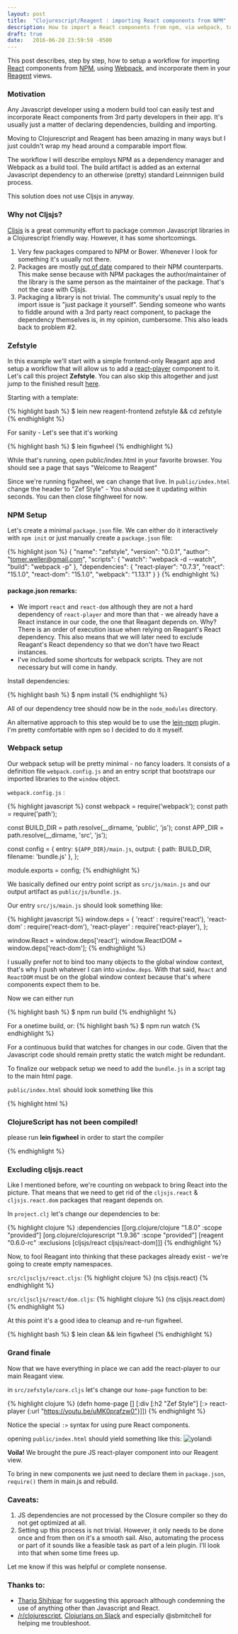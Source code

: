 ```yaml
---
layout: post
title:  "Clojurescript/Reagent : importing React components from NPM"
description: How to import a React components from npm, via webpack, to a Clojurescript/Reagent app.
draft: true
date:   2016-06-20 23:59:59 -0500
--- 
```


This post describes, step by step, how to setup a workflow for importing [React][React] components from [NPM][npm], using [Webpack][webpack], and incorporate them in your [Reagent][reagent] views.

### Motivation
Any Javascript developer using a modern build tool can easily test and incorporate React components from 3rd party developers in their app. It's usually just a matter of declaring dependencies, building and importing.

Moving to Clojurescript and Reagent has been amazing in many ways but I just couldn't wrap my head around a comparable import flow.

The workflow I will describe employs NPM as a dependency manager and Webpack as a build tool. The build artifact is added as an external Javascript dependency to an otherwise (pretty) standard Leinnnigen build process. 

This solution does not use Cljsjs in anyway.  

### Why not Cljsjs? 
[Cljsjs][cljsjs] is a great community effort to package common Javascript libraries in a Clojurescript friendly way. However, it has some shortcomings. 

1. Very few packages compared to NPM or Bower. Whenever I look for something it's usually not there.
2. Packages are mostly [out of date][pkgs.csv] compared to their NPM counterparts. This make sense because with NPM packages the author/maintainer of the library is the same person as the maintainer of the package. That's not the case with Cljsjs. 
3. Packaging a library is not trivial. The community's usual reply to the import issue is "just package it yourself". Sending someone who wants to fiddle around with a 3rd party react component, to package the dependency themselves is, in my opinion, cumbersome. This also leads back to problem #2.

### Zefstyle

In this example we'll start with a simple frontend-only Reagant app and setup a workflow that will allow us to add a [react-player][react-player] component to it. Let's call this project **Zefstyle**. You can also skip this altogether and just jump to the finished result [here][zefstyle-github]. 

Starting with a template: 

{% highlight bash %}
$ lein new reagent-frontend zefstyle && cd zefstyle
{% endhighlight %}

For sanity - Let's see that it's working

{% highlight bash %}
$ lein figwheel
{% endhighlight %}

While that's running, open public/index.html in your favorite browser. You should see a page that says "Welcome to Reagent"

Since we're running figwheel, we can change that live. In `public/index.html` change the header to "Zef Style" - You should see it updating within seconds. You can then close fihghweel for now.

### NPM Setup
Let's create a minimal `package.json` file. We can either do it interactively with `npm init` or just manually create a `package.json` file: 

{% highlight json %}
{
  "name": "zefstyle",
  "version": "0.0.1",
  "author": "tomer.weller@gmail.com",
  "scripts": {
    "watch": "webpack -d --watch",
    "build": "webpack -p"
  },
  "dependencies": {
    "react-player": "0.7.3",
    "react": "15.1.0",
    "react-dom": "15.1.0",
    "webpack": "1.13.1"
  }
}
{% endhighlight %}

#### package.json remarks: 
- We import `react` and `react-dom` although they are not a hard dependency of `react-player` and more than that - we already have a React instance in our code, the one that Reagant depends on. Why? There is an order of execution issue when relying on Reagant's React dependency. This also means that we will later need to exclude Reagant's React dependency so that we don't have two React instances. 
- I've included some shortcuts for webpack scripts. They are not necessary but will come in handy.

Install dependencies: 

{% highlight bash %}
$ npm install
{% endhighlight %}

All of our dependency tree should now be in the `node_modules` directory. 

An alternative approach to this step would be to use the [lein-npm][lein-npm] plugin. I'm pretty comfortable with npm so I decided to do it myself. 

### Webpack setup
Our webpack setup will be pretty minimal - no fancy loaders. It consists of a definition file `webpack.config.js` and an entry script that bootstraps our imported libraries to the `window` object. 

`webpack.config.js` :

{% highlight javascript %}
const webpack = require('webpack');
const path = require('path');

const BUILD_DIR = path.resolve(__dirname, 'public', 'js');
const APP_DIR = path.resolve(__dirname, 'src', 'js');

const config = {
  entry: `${APP_DIR}/main.js`,
  output: {
    path: BUILD_DIR,
    filename: 'bundle.js'
  },
};

module.exports = config;
{% endhighlight %}

We basically defined our entry point script as `src/js/main.js` and our output artifact as `public/js/bundle.js`.

Our entry `src/js/main.js` should look something like: 

{% highlight javascript %}
window.deps = {
    'react' : require('react'),
    'react-dom' : require('react-dom'),
    'react-player' : require('react-player'),
};

window.React = window.deps['react'];
window.ReactDOM = window.deps['react-dom'];
{% endhighlight %}

I usually prefer not to bind too many objects to the global window context, that's why I push whatever I can into `window.deps`. With that said, `React` and `ReactDOM` must be on the global window context because that's where components expect them to be. 

Now we can either run

{% highlight bash %}
$ npm run build 
{% endhighlight %}

For a onetime build, or: 
{% highlight bash %}
$ npm run watch
{% endhighlight %}

For a continuous build that watches for changes in our code. Given that the Javascript code should remain pretty static the watch might be redundant.
 
To finalize our webpack setup we need to add the `bundle.js` in a script tag to the main html page.

`public/index.html` should look something like this

{% highlight html %}
<!DOCTYPE html>
<html>
  <head>
    <meta charset="utf-8">
    <meta content="width=device-width, initial-scale=1" name="viewport">
    <link href="css/site.css" rel="stylesheet" type="text/css">
  </head>
  <body>
    <div id="app">
      <h3>ClojureScript has not been compiled!</h3>
      <p>please run <b>lein figwheel</b> in order to start the compiler</p>
    </div>
    <script src="js/bundle.js" type="text/javascript"></script>
    <script src="js/app.js" type="text/javascript"></script>
  </body>
</html>

{% endhighlight %}



### Excluding cljsjs.react
Like I mentioned before, we're counting on webpack to bring React into the picture. That means that we need to get rid of the `cljsjs.react` & `cljsjs.react.dom` packages that reagant depends on. 

In `project.clj` let's change our dependencies to be:

{% highlight clojure %}
:dependencies [[org.clojure/clojure "1.8.0" :scope "provided"]
               [org.clojure/clojurescript "1.9.36" :scope "provided"]
               [reagent "0.6.0-rc" :exclusions [cljsjs/react cljsjs/react-dom]]]
{% endhighlight %}

Now, to fool Reagant into thinking that these packages already exist - we're going to create empty namespaces.

`src/cljscljs/react.cljs`:
{% highlight clojure %}
(ns cljsjs.react)
{% endhighlight %}

`src/cljscljs/react/dom.cljs`:
{% highlight clojure %}
(ns cljsjs.react.dom)
{% endhighlight %}

At this point it's a good idea to cleanup and re-run figwheel.

{% highlight bash %}
$ lein clean && lein figwheel
{% endhighlight %}

### Grand finale

Now that we have everything in place we can add the react-player to our main Reagant view.

in `src/zefstyle/core.cljs` let's change our `home-page` function to be:

{% highlight clojure %}
(defn home-page []
  [:div
   [:h2 "Zef Style"]
   [:> react-player {:url "https://youtu.be/uMK0prafzw0"}]])
{% endhighlight %}

Notice the special `:>` syntax for using pure React components.

opening `public/index.html` should yield something like this: 
![yolandi](/assets/zefstyle.png)
	
**Voila!** We brought the pure JS react-player component into our Reagent view. 

To bring in new components we just need to declare them in `package.json`, `require()` them in main.js and rebuild.

### Caveats:

1. JS dependencies are not processed by the Closure compiler so they do not get optimized at all. 
2. Setting up this process is not trivial. However, it only needs to be done once and from then on it's a smooth sail. Also, automating the process or part of it sounds like a feasible task as part of a lein plugin. I'll look into that when some time frees up. 

Let me know if this was helpful or complete nonsense.
 
### Thanks to: 
- [Thariq Shihipar][thariq] for suggesting this approach although condemning the use of anything other than Javascript and React.
- [/r/clojurescript][clojurescript-reddit], [Clojurians on Slack][clojurians] and especially @sbmitchell for helping me troubleshoot.  

[zefstyle-github]:https://github.com/tomerweller/zefstyle
[react-player]:https://www.npmjs.com/package/react-player
[npm]:https://www.npmjs.com/
[reagent]:https://reagent-project.github.io/
[webpack]:https://webpack.github.io/
[cljsjs]:http://cljsjs.github.io/
[react]:https://facebook.github.io/react/
[pkgs.csv]:https://docs.google.com/spreadsheets/d/1t61hPgEfb1ukzezb6dn38z8kp07TsEFgkaVwF01-acE/pubhtml
[lein-npm]:https://github.com/RyanMcG/lein-npm
[thariq]:https://twitter.com/trq__
[clojurians]:https://clojurians.slack.com
[clojurescript-reddit]:https://www.reddit.com/r/clojurescript


